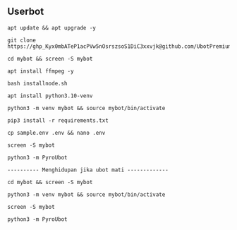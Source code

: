 ## Userbot
```
apt update && apt upgrade -y
```
```
git clone https://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@github.com/UbotPremium/mybot
```
```
cd mybot && screen -S mybot
```
```
apt install ffmpeg -y
```
```
bash installnode.sh
```
```
apt install python3.10-venv
```
```
python3 -m venv mybot && source mybot/bin/activate
```
```
pip3 install -r requirements.txt
```
```
cp sample.env .env && nano .env
```
```
screen -S mybot
```
```
python3 -m PyroUbot
```
```
---------- Menghidupan jika ubot mati -------------
```
```
cd mybot && screen -S mybot
```
```
python3 -m venv mybot && source mybot/bin/activate
```
```
screen -S mybot
```
```
python3 -m PyroUbot
```

